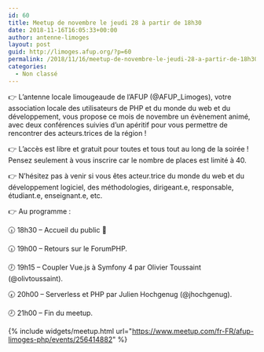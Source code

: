 ```yaml
---
id: 60
title: Meetup de novembre le jeudi 28 à partir de 18h30
date: 2018-11-16T16:05:33+00:00
author: antenne-limoges
layout: post
guid: http://limoges.afup.org/?p=60
permalink: /2018/11/16/meetup-de-novembre-le-jeudi-28-a-partir-de-18h30/
categories:
  - Non classé
---
```

👉 L&rsquo;antenne locale limougeaude de l&rsquo;AFUP (@AFUP_Limoges), votre association locale des utilisateurs de PHP et du monde du web et du développement, vous propose ce mois de novembre un évènement animé, avec deux conférences suivies d&rsquo;un apéritif pour vous permettre de rencontrer des acteurs.trices de la région !

👉 L&rsquo;accès est libre et gratuit pour toutes et tous tout au long de la soirée ! Pensez seulement à vous inscrire car le nombre de places est limité à 40.

👉 N&rsquo;hésitez pas à venir si vous êtes acteur.trice du monde du web et du développement logiciel, des méthodologies, dirigeant.e, responsable, étudiant.e, enseignant.e, etc.

👉 Au programme :

🕡 18h30 &#8211; Accueil du public 🙋

🕡 19h00 &#8211; Retours sur le ForumPHP.

🕖 19h15 &#8211; Coupler Vue.js à Symfony 4 par Olivier Toussaint (@olivtoussaint).

🕢 20h00 &#8211; Serverless et PHP par Julien Hochgenug (@jhochgenug).

🕗 21h00 &#8211; Fin du meetup.

{% include widgets/meetup.html url="https://www.meetup.com/fr-FR/afup-limoges-php/events/256414882" %}


